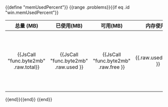 {{define "memUsedPercent"}}
{{range .problems}}{{if eq .id "win.memUsedPercent"}}

|               总量 (MB)                |        已使用(MB)                       |         可用(MB)                        |      内存使用率                  |                                  告警                                   |
|:------------------------------------:|:------------------------------------:|:-------------------------------------:|:---------------------------:|:---------------------------------------------------------------------:|
| {{JsCall "func.byte2mb" .raw.total}} | {{JsCall "func.byte2mb" .raw.used }} | {{JsCall "func.byte2mb" .raw.free  }} |    {{.raw.usedPercent }}    | {{if gt  .level "高风险"}}{{Icon "red"}}{{else}}{{Icon "green"}} {{end}} |


{{end}}{{end}}
{{end}}